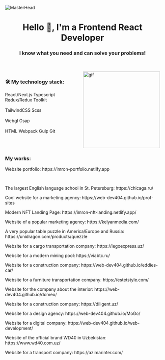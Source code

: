 ![MasterHead](https://lh3.googleusercontent.com/u/0/drive-viewer/AFDK6gM8qCbGwQBKLOchoAS_RtunCyEgFqaol19EttLFHqF_MhiVchB7m7CTW6pf3Ejd1uWNtqnuXMfXafgGQ3kQOr7ebSsOcA=w1920-h683)
<h1 align="center">Hello 👋, I'm a Frontend React Developer</h1>
<h3 align="center">I know what you need and can solve your problems!</h3>
<br> <br>
<img align="right" height="250" src="https://media3.giphy.com/media/qgQUggAC3Pfv687qPC/giphy.gif" alt="gif">
<h3>🛠 My technology stack:</h3>
<div>
	<span>React/Next.js</span>
	<span>Typescript</span>
	<span>Redux/Redux Toolkit</span>
</div>
<br>
<div>
	<span>TailwindCSS</span>
	<span>Scss</span>
</div>
<br>
<div>
	<span>Webgl</span>
	<span>Gsap</span>
</div>
<br>
<div>
	<span>HTML</span>
	<span>Webpack</span>
	<span>Gulp</span>
	<span>Git</span>
</div>

<br><br>
<h3>My works:</h3>
<p>Website portfolio: https://imron-portfolio.netlify.app</p>
<br>
<p>The largest English language school in St. Petersburg: https://chicaga.ru/</p>
<p>Cool website for a marketing agency: https://web-dev404.github.io/prof-sites</p>
<p>Modern NFT Landing Page: https://imron-nft-landing.netlify.app/</p>
<p>Website of a popular marketing agency: https://kelyanmedia.com/</p>
<p>A very popular table puzzle in America/Europe and Russia: https://unidragon.com/products/quezzle</p>
<p>Website for a cargo transportation company: https://legoexpress.uz/</p>
<p>Website for a modern mining pool: https://viabtc.ru/</p>
<p>Website for a construction company: https://web-dev404.github.io/eddies-car/</p>
<p>Website for a furniture transportation company: https://estetstyle.com/</p>
<p>Website for the company about the interior: https://web-dev404.github.io/domeo/</p>
<p>Website for a construction company: https://diligent.uz/</p>
<p>Website for a design agency: https://web-dev404.github.io/MoGo/</p>
<p>Website for a digital company: https://web-dev404.github.io/web-development/</p>
<p>Website of the official brand WD40 in Uzbekistan: https://www.wd40.com.uz/</p>
<p>Website for a transport company: https://azimarinter.com/</p>

